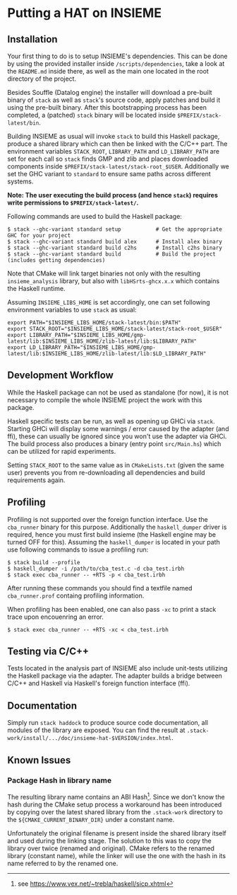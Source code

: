 # Putting a HAT on INSIEME

## Installation

Your first thing to do is to setup INSIEME's dependencies. This can be done by
using the provided installer inside `/scripts/dependencies`, take a look at the
`README.md` inside there, as well as the main one located in the root directory
of the project.

Besides Souffle (Datalog engine) the installer will download a pre-built binary
of `stack` as well as `stack`'s source code, apply patches and build it using
the pre-built binary. After this bootstrapping process has been completed, a
(patched) `stack` binary will be located inside `$PREFIX/stack-latest/bin`.

Building INSIEME as usual will invoke `stack` to build this Haskell package,
produce a shared library which can then be linked with the C/C++ part. The
environment variables `STACK_ROOT`, `LIBRARY_PATH` and `LD_LIBRARY_PATH` are
set for each call so `stack` finds GMP and zlib and places downloaded
components inside `$PREFIX/stack-latest/stack-root_$USER`. Additionally we set
the GHC variant to `standard` to ensure same paths across different systems.

**Note: The user executing the build process (and hence `stack`) requires write
permissions to `$PREFIX/stack-latest/`.**

Following commands are used to build the Haskell package:

    $ stack --ghc-variant standard setup           # Get the appropriate GHC for your project
    $ stack --ghc-variant standard build alex      # Install alex binary
    $ stack --ghc-variant standard build c2hs      # Install c2hs binary
    $ stack --ghc-variant standard build           # Build the project (includes getting dependencies)

Note that CMake will link target binaries not only with the resulting
`insieme_analysis` library, but also with `libHSrts-ghcx.x.x` which contains
the Haskell runtime.

Assuming `INSIEME_LIBS_HOME` is set accordingly, one can set following
environment variables to use `stack` as usual:

    export PATH="$INSIEME_LIBS_HOME/stack-latest/bin:$PATH"
    export STACK_ROOT="$INSIEME_LIBS_HOME/stack-latest/stack-root_$USER"
    export LIBRARY_PATH="$INSIEME_LIBS_HOME/gmp-latest/lib:$INSIEME_LIBS_HOME/zlib-latest/lib:$LIBRARY_PATH"
    export LD_LIBRARY_PATH="$INSIEME_LIBS_HOME/gmp-latest/lib:$INSIEME_LIBS_HOME/zlib-latest/lib:$LD_LIBRARY_PATH"

## Development Workflow

While the Haskell package can not be used as standalone (for now), it is not
necessary to compile the whole INSIEME project the work with this package.

Haskell specific tests can be run, as well as opening up GHCi via `stack`.
Starting GHCi will display some warnings / error caused by the adapter (and
ffi), these can usually be ignored since you won't use the adapter via GHCi.
The build process also produces a binary (entry point `src/Main.hs`) which can
be utilized for rapid experiments.

Setting `STACK_ROOT` to the same value as in `CMakeLists.txt` (given the same
user) prevents you from re-downloading all dependencies and build requirements
again.

## Profiling

Profiling is not supported over the foreign function interface. Use the
`cba_runner` binary for this purpose. Additionally the `haskell_dumper` driver
is required, hence you must first build insieme (the Haskell engine may be
turned OFF for this). Assuming the `haskell_dumper` is located in your path use
following commands to issue a profiling run:

    $ stack build --profile
    $ haskell_dumper -i /path/to/cba_test.c -d cba_test.irbh
    $ stack exec cba_runner -- +RTS -p < cba_test.irbh

After running these commands you should find a textfile named `cba_runner.prof`
containg profiling information.

When profiling has been enabled, one can also pass `-xc` to print a stack trace
upon encouenring an error.

    $ stack exec cba_runner -- +RTS -xc < cba_test.irbh

## Testing via C/C++

Tests located in the analysis part of INSIEME also include unit-tests utilizing
the Haskell package via the adapter. The adapter builds a bridge between C/C++
and Haskell via Haskell's foreign function interface (ffi).

## Documentation

Simply run `stack haddock` to produce source code documentation, all modules of
the library are exposed. You can find the result at
`.stack-work/install/.../doc/insieme-hat-$VERSION/index.html`.

## Known Issues

### Package Hash in library name

The resulting library name contains an ABI Hash[^1]. Since we don't know the
hash during the CMake setup process a workaround has been introduced by copying
over the latest shared library from the `.stack-work` directory to the
`${CMAKE_CURRENT_BINARY_DIR}` under a constant name.

Unfortunately the original filename is present inside the shared library itself
and used during the linking stage. The solution to this was to copy the library
over twice (renamed and original). CMake refers to the renamed library
(constant name), while the linker will use the one with the hash in its name
referred to by the renamed one.

[^1]: see <https://www.vex.net/~trebla/haskell/sicp.xhtml>
